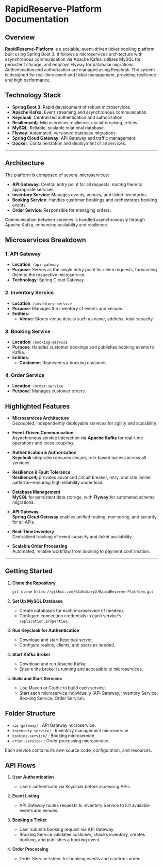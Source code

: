 # RapidReserve-Platform Documentation

## Overview

**RapidReserve-Platform** is a scalable, event-driven ticket booking platform built using Spring Boot 3. It follows a microservices architecture with asynchronous communication via Apache Kafka, utilizes MySQL for persistent storage, and employs Flyway for database migrations. Authentication and authorization are managed using Keycloak. The system is designed for real-time event and ticket management, providing resilience and high performance.

## Technology Stack

- **Spring Boot 3**: Rapid development of robust microservices.
- **Apache Kafka**: Event streaming and asynchronous communication.
- **Keycloak**: Centralized authentication and authorization.
- **Resilience4j**: Microservices resilience, circuit breaking, retries.
- **MySQL**: Reliable, scalable relational database.
- **Flyway**: Automated, versioned database migrations.
- **Spring Cloud Gateway**: API Gateway and traffic management.
- **Docker**: Containerization and deployment of all services.

---

## Architecture

The platform is composed of several microservices:

- **API Gateway**: Central entry point for all requests, routing them to appropriate services.
- **Inventory Service**: Manages events, venues, and ticket inventories.
- **Booking Service**: Handles customer bookings and orchestrates booking events.
- **Order Service**: Responsible for managing orders.

Communication between services is handled asynchronously through Apache Kafka, enhancing scalability and resilience.

## Microservices Breakdown

### 1. API Gateway

- **Location**: `/api-gateway`
- **Purpose**: Serves as the single entry point for client requests, forwarding them to the respective microservice.
- **Technology**: Spring Cloud Gateway.

### 2. Inventory Service

- **Location**: `/inventory-service`
- **Purpose**: Manages the inventory of events and venues.
- **Entities**:
  - **Venue**: Stores venue details such as name, address, total capacity.

### 3. Booking Service

- **Location**: `/booking-service`
- **Purpose**: Handles customer bookings and publishes booking events to Kafka.
- **Entities**: 
  - **Customer**: Represents a booking customer.

### 4. Order Service

- **Location**: `/order-service`
- **Purpose**: Manages customer orders.

## Highlighted Features

- **Microservices Architecture**  
  Decoupled, independently deployable services for agility and scalability.

- **Event-Driven Communication**  
  Asynchronous service interaction via **Apache Kafka** for real-time operations and loose coupling.

- **Authentication & Authorization**  
  **Keycloak** integration ensures secure, role-based access across all services.

- **Resilience & Fault Tolerance**  
  **Resilience4j** provides advanced circuit breaker, retry, and rate limiter patterns—ensuring high reliability under load.

- **Database Management**  
  **MySQL** for persistent data storage, with **Flyway** for automated schema migrations.

- **API Gateway**  
  **Spring Cloud Gateway** enables unified routing, monitoring, and security for all APIs.

- **Real-Time Inventory**  
  Centralized tracking of event capacity and ticket availability.

- **Scalable Order Processing**  
  Automated, reliable workflow from booking to payment confirmation.

---

## Getting Started

1. **Clone the Repository**
   ```sh
   git clone https://github.com/SAdhikary2/RapidReserve-Platform.git
   ```

2. **Set Up MySQL Database**
   - Create databases for each microservice (if needed).
   - Configure connection credentials in each service's `application.properties`.

3. **Run Keycloak for Authentication**
   - Download and start Keycloak server.
   - Configure realms, clients, and users as needed.

4. **Start Kafka Broker**
   - Download and run Apache Kafka.
   - Ensure the broker is running and accessible to microservices.

5. **Build and Start Services**
   - Use Maven or Gradle to build each service.
   - Start each microservice individually (API Gateway, Inventory Service, Booking Service, Order Service).

## Folder Structure

- `api-gateway/` : API Gateway microservice.
- `inventory-service/` : Inventory management microservice.
- `booking-service/` : Booking microservice.
- `order-service/` : Order processing microservice.

Each service contains its own source code, configuration, and resources.

## API Flows

1. **User Authentication**
   - Users authenticate via Keycloak before accessing APIs.

2. **Event Listing**
   - API Gateway routes requests to Inventory Service to list available events and venues.

3. **Booking a Ticket**
   - User submits booking request via API Gateway.
   - Booking Service validates customer, checks inventory, creates booking, and publishes a booking event.

4. **Order Processing**
   - Order Service listens for booking events and confirms order.
